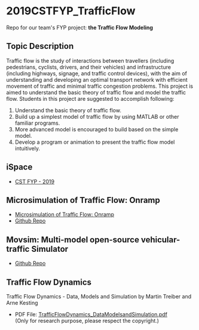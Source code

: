 # 2019CSTFYP_TrafficFlow
Repo for our team's FYP project: **the Traffic Flow Modeling**

## Topic Description
Traffic flow is the study of interactions between travellers (including pedestrians, cyclists, drivers, and their vehicles) and infrastructure (including highways, signage, and traffic control devices), with the aim of understanding and developing an optimal transport network with efficient movement of traffic and minimal traffic congestion problems. This project is aimed to understand the basic theory of traffic flow and model the traffic flow.
Students in this project are suggested to accomplish following:
1.	Understand the basic theory of traffic flow.
2.	Build up a simplest model of traffic flow by using MATLAB or other familiar programs.
3.	More advanced model is encouraged to build based on the simple model.
4.	Develop a program or animation to present the traffic flow model intuitively.

## iSpace
- [CST FYP - 2019](https://ispace.uic.edu.hk/course/view.php?id=3115)

## Microsimulation of Traffic Flow: Onramp
- [Microsimulation of Traffic Flow: Onramp](http://www.traffic-simulation.de/)
- [Github Repo](https://github.com/movsim/traffic-simulation-de)

## Movsim: Multi-model open-source vehicular-traffic Simulator
- [Github Repo](https://github.com/movsim/movsim)

## Traffic Flow Dynamics
Traffic Flow Dynamics - Data, Models and Simulation
by Martin Treiber and Arne Kesting
- PDF File: [TrafficFlowDynamics_DataModelsandSimulation.pdf](./TrafficFlowDynamics_DataModelsandSimulation.pdf) <br/>
(Only for research purpose, please respect the copyright.)
